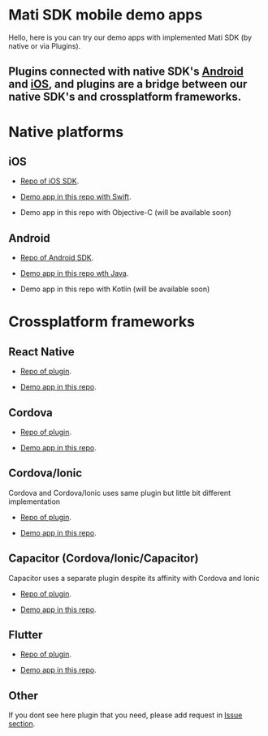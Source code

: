 
# Mati SDK mobile demo apps

Hello, here is you can try our demo apps with implemented Mati SDK (by native or via Plugins).

## Plugins connected with native SDK's [Android](https://github.com/GetMati/mati-android-sdk) and [iOS](https://github.com/GetMati/mati-ios-sdk ), and plugins are a bridge between our native SDK's and crossplatform frameworks.

# Native platforms

## iOS

- [Repo of iOS SDK](https://github.com/GetMati/mati-ios-sdk).


- [Demo app in this repo with Swift](https://github.com/GetMati/mati-mobile-examples/tree/main/swiftDemoApp(native)).

- Demo app in this repo with Objective-C (will be available soon)

## Android

- [Repo of Android SDK](https://github.com/GetMati/mati-android-sdk).


- [Demo app in this repo wth Java](https://github.com/GetMati/mati-mobile-examples/tree/main/javaDemoApp(native)).

- Demo app in this repo with Kotlin (will be available soon)


# Crossplatform frameworks

## React Native

- [Repo of plugin](https://github.com/GetMati/mati-mobile-examples/tree/main/reactNativeDemoApp).


- [Demo app in this repo](https://github.com/GetMati/mati-mobile-examples/tree/main/reactNativeDemoApp).


## Cordova

- [Repo of plugin](https://github.com/GetMati/mati-cordova-plugin).


- [Demo app in this repo](https://github.com/GetMati/mati-mobile-examples/tree/main/cordovaDemoApp).

## Cordova/Ionic
Cordova and Cordova/Ionic uses same plugin but little bit different implementation

- [Repo of plugin](https://github.com/GetMati/mati-cordova-plugin).


- [Demo app in this repo](https://github.com/GetMati/mati-mobile-examples/tree/main/cordovaIonicDemoApp).


## Capacitor (Cordova/Ionic/Capacitor)
Сapacitor uses a separate plugin despite its affinity with Cordova and Ionic

- [Repo of plugin](https://github.com/GetMati/mati-capacitor-plugin).


- [Demo app in this repo](https://github.com/GetMati/mati-mobile-examples/tree/main/capacitorDemoApp).


## Flutter

- [Repo of plugin](https://github.com/GetMati/mati-flutter-plugin).


- [Demo app in this repo](https://github.com/GetMati/mati-mobile-examples/tree/main/flutterDemoApp).



## Other

If you dont see here plugin that you need, please add request in [Issue section](https://github.com/GetMati/mati-mobile-examples/issues). 


